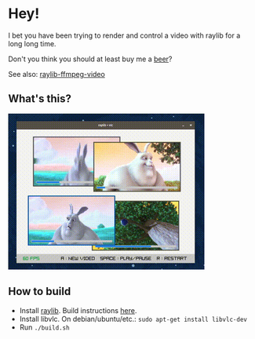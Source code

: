 # Hey!

I bet you have been trying to render and control a video with raylib for a long long time.

Don't you think you should at least buy me a [beer](https://paypal.me/andreafontana/5)?

See also: [raylib-ffmpeg-video](https://github.com/trikko/raylib-ffmpeg-video)

## What's this?
![](https://github.com/trikko/raylib-libvlc-example/blob/main/raylib-libvlc-example.gif?raw=true)


## How to build
 - Install [raylib](https://github.com/raysan5/raylib). Build instructions [here](https://github.com/raysan5/raylib#build-and-installation).
 - Install libvlc. On debian/ubuntu/etc.: ```sudo apt-get install libvlc-dev```
 - Run ```./build.sh```
